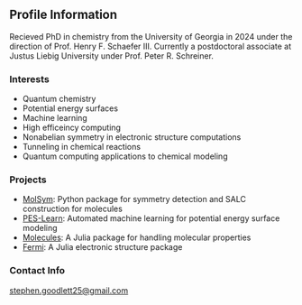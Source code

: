 ## Profile Information
Recieved PhD in chemistry from the University of Georgia in 2024 under the direction of Prof. Henry F. Schaefer III.
Currently a postdoctoral associate at Justus Liebig University under Prof. Peter R. Schreiner.


### Interests
- Quantum chemistry
- Potential energy surfaces
- Machine learning
- High efficeincy computing
- Nonabelian symmetry in electronic structure computations
- Tunneling in chemical reactions
- Quantum computing applications to chemical modeling

### Projects
- [MolSym](https://github.com/NASymmetry/MolSym): Python package for symmetry detection and SALC construction for molecules
- [PES-Learn](https://github.com/CCQC/PES-Learn): Automated machine learning for potential energy surface modeling
- [Molecules](https://github.com/FermiQC/Molecules.jl): A Julia package for handling molecular properties
- [Fermi](https://github.com/FermiQC/Fermi.jl): A Julia electronic structure package

### Contact Info
stephen.goodlett25@gmail.com
